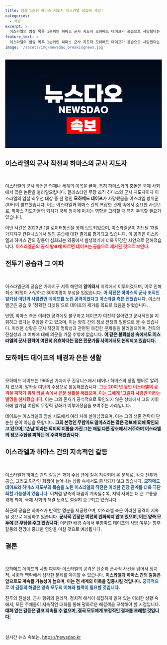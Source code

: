 ```yaml
---
title: 암살 1순위 하마스 지도자 이스라엘 공습에 사망!
categories:
  - 국방
excerpt: >
  이스라엘의 암살 목록 1순위인 하마스 군사 지도자 모하메드 데이프가 공습으로 사망했다는 보도가 전해졌다. 20여 년 간 지하 터널에 숨어 생존한 그는 이스라엘 공격 후에도 여전히 살아있다고 주장하는 하마스. 데이프의 마지막 운명은 어떻게 될까?
feature_text: >
  이스라엘의 암살 목록 1순위인 하마스 군사 지도자 모하메드 데이프가 공습으로 사망했다는 보도가 전해졌다. 20여 년 간 지하 터널에 숨어 생존한 그는 이스라엘 공격 후에도 여전히 살아있다고 주장하는 하마스. 데이프의 마지막 운명은 어떻게 될까?
image: '/assets/img/newsdao_breakingnews.jpg'
---
```


<p><img src="/assets/img/newsdao_breakingnews.jpg" alt="cryptoinkorea 속보" /></p>

<h2 data-ke-size="size26">이스라엘의 군사 작전과 하마스의 군사 지도자</h2>

<p data-ke-size="size16">&nbsp;</p>

<p data-ke-size="size16">이스라엘의 군사 작전은 언제나 세계의 이목을 끌며, 특히 하마스와의 충돌은 국제 사회에서 많은 논란을 불러일으킵니다. 팔레스타인 무장 조직 하마스의 군사 지도자이자 이스라엘의 암살 최우선 대상 중 한 명인 <b>모하메드 데이프</b>가 사망했음을 이스라엘 방위군(IDF)이 발표했습니다. 이는 이스라엘과 하마스 간의 복잡한 관계 속에서 중요한 사건으로, 하마스 지도자들의 퇴치가 국제 정치에 미치는 영향을 고려할 때 특히 주목할 필요가 있습니다.</p>

<p data-ke-size="size16">이번 사건은 2023년 1일 로이터통신을 통해 보도되었으며, 이스라엘군이 지난달 13일 가자지구 칸유니스에서 벌인 공습에 대한 결과로 평가되고 있습니다. 이 공격은 이스라엘과 하마스 간의 갈등이 심화되는 와중에서 발생했기에 더욱 민감한 사안으로 전해졌습니다. <b><span style="color: #ee2323;">이스라엘군의 공식 발표에 따르면 데이프는 공습으로 제거된 것으로 보인다.</span></b></p>

<h2 data-ke-size="size26">전투기 공습과 그 여파</h2>

<p data-ke-size="size16">&nbsp;</p>

<p data-ke-size="size16">이스라엘군의 공습은 가자지구 서쪽 해안의 <b>알마와시</b> 지역에서 이루어졌으며, 이로 인해 최소 92명이 사망하고 300여명이 부상을 입었습니다. <b><span style="color: #1a5490;">이 작전은 하마스의 군사 조직인 알카삼 여단의 사령관인 데이프를 노린 공격이었다고 이스라엘 측은 전했습니다.</span></b> 이스라엘군은 공습 후 '정확한 타겟팅'으로 데이프의 제거를 목표로 했음을 밝혔습니다.</p>

<p data-ke-size="size16">반면, 하마스 측은 이러한 공격에도 불구하고 데이프가 여전히 살아있고 군사작전을 지휘하고 있다는 주장을 하고 있으며, 이는 양측 간의 정보 전쟁의 일환으로 볼 수 있습니다. 이러한 상황은 군사 작전의 명확성과 관련된 복잡한 문제들을 불러일으키며, 전투의 진실성과 그 여파에 대해 의문을 가질 수밖에 없습니다. <b><span style="background-color: #21538527;">이 같은 불확실성 속에서도 이스라엘의 군사 전략이 여전히 유효하다는 점은 전문가들 사이에서도 논의되고 있습니다.</span></b></p>

<h2 data-ke-size="size26">모하메드 데이프의 배경과 은둔 생활</h2>

<p data-ke-size="size16">&nbsp;</p>

<p data-ke-size="size16">모하메드 데이프는 1965년 가자지구 칸유니스에서 태어나 하마스의 창립 멤버로 알려져 있으며, 알카삼 여단의 수장으로 활동해왔습니다. <b><span style="color: #ee2323;">그는 20여 년 동안 이스라엘의 공격을 피하기 위해 터널 속에서 은둔 생활을 해왔으며, 이는 그에게 '그림자 사령관'이라는 별명을 선사했습니다.</span></b> 이는 그의 존재가 공식적으로 확인되지 않은 상태에서 그의 지휘하에 알카삼 여단의 무장력 강화가 이루어졌음을 보여주는 사례입니다.</p>

<p data-ke-size="size16">데이프는 이스라엘의 암살 시도에서 여러 차례 살아남았으며, 이는 그의 생존 전략이 단순한 운이 아님을 뜻합니다. <b><span style="background-color: #21538527;">그의 본명인 무함마드 알마스리는 많은 정보에 의해 확인되고 있으며, '손님'이라는 의미의 이름을 가진 그는 매일 다른 장소에서 거주하며 이스라엘의 정보 수집을 피하는 데 주력해왔습니다.</span></b></p>

<h2 data-ke-size="size26">이스라엘과 하마스 간의 지속적인 갈등</h2>

<p data-ke-size="size16">&nbsp;</p>

<p data-ke-size="size16">이스라엘과 하마스 간의 갈등은 과거 수십 년에 걸쳐 지속되어 온 문제로, 각종 전투와 공습, 그리고 민간인 희생이 늘어나는 상황 속에서도 종식되지 않고 있습니다. <b><span style="color: #1a5490;">모하메드 데이프와 하마스 지도부의 목숨을 노린 이스라엘의 작전은 이러한 긴장 관계를 더욱 극단화할 가능성이 있습니다.</span></b> 이처럼 양측의 대립이 계속될수록, 지역 사회는 더 큰 고통을 겪게 되며, 국제 사회의 해결 노력도 절실히 요구되고 있습니다.</p>

<p data-ke-size="size16">최근의 공습은 하마스가 반격할 명분을 제공했으며, 이스라엘 측은 이러한 공격이 지속될 것으로 예상하고 있습니다. <b><span style="background-color: #21538527;">군사적 긴장은 여전히 완화되지 않고 있으며, 이는 양측 모두에 큰 부담을 주고 있습니다.</span></b> 이러한 배경 속에서 무함마드 데이프의 사망 여부는 향후 갈등의 전망에 중대한 영향을 미칠 것으로 예상됩니다.</p>

<h2 data-ke-size="size26">결론</h2>

<p data-ke-size="size16">&nbsp;</p>

<p data-ke-size="size16">모하메드 데이프의 사망 여부와 이스라엘의 공격은 단순히 군사적 사건을 넘어서 정치적, 사회적 맥락에서 심각한 문제를 야기할 수 있습니다. <b>이스라엘과 하마스 간의 갈등은 앞으로도 계속될 가능성이 높으며, 이는 전 세계의 이목을 집중시킬 것입니다.</b> <b><span style="color: #1a5490;">궁극적으로 이 갈등의 해결은 양측 모두의 이해와 협력이 필요할 것입니다.</span></b> </p>

<p data-ke-size="size16">전투의 진실성, 군사 행위의 윤리적, 정치적 해석이 복잡하게 얽혀 있는 이러한 상황 속에서, 모든 주체들이 지속적인 대화를 통해 평화로운 해결책을 모색해야 할 시점입니다. <b><span style="background-color: #21538527;">대화 없는 갈등은 결코 지속될 수 없으며, 결국 모두에게 부정적인 결과를 초래할 것입니다.</span></b></p>

<p data-ke-size="size16">&nbsp;</p>
실시간 뉴스 속보는, <a href="https://newsdao.kr" rel="dofollow">https://newsdao.kr</a>


